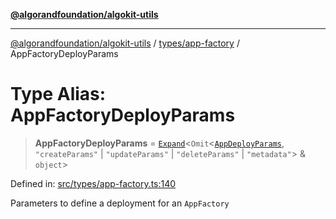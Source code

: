 [**@algorandfoundation/algokit-utils**](../../../README.md)

***

[@algorandfoundation/algokit-utils](../../../README.md) / [types/app-factory](../README.md) / AppFactoryDeployParams

# Type Alias: AppFactoryDeployParams

> **AppFactoryDeployParams** = [`Expand`](../../expand/type-aliases/Expand.md)\<`Omit`\<[`AppDeployParams`](../../app-deployer/type-aliases/AppDeployParams.md), `"createParams"` \| `"updateParams"` \| `"deleteParams"` \| `"metadata"`\> & `object`\>

Defined in: [src/types/app-factory.ts:140](https://github.com/algorandfoundation/algokit-utils-ts/blob/main/src/types/app-factory.ts#L140)

Parameters to define a deployment for an `AppFactory`
